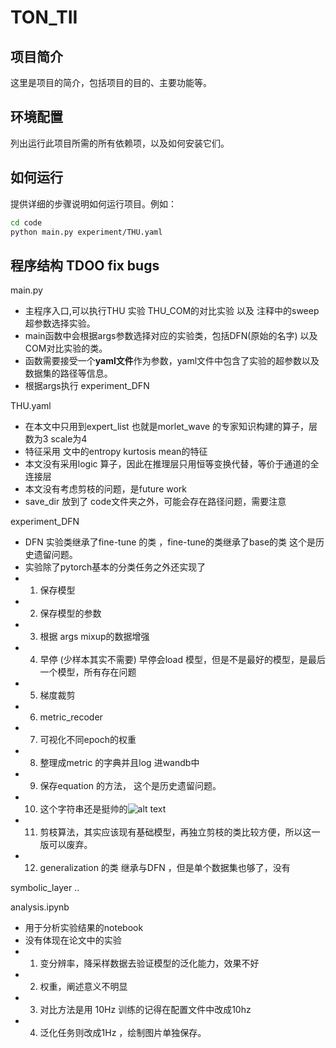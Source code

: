 # TON_TII 


## 项目简介

这里是项目的简介，包括项目的目的、主要功能等。

## 环境配置

列出运行此项目所需的所有依赖项，以及如何安装它们。

## 如何运行

提供详细的步骤说明如何运行项目。例如：

```bash
cd code
python main.py experiment/THU.yaml
```

## 程序结构 TDOO fix bugs




main.py
- 主程序入口,可以执行THU 实验 THU_COM的对比实验 以及 注释中的sweep 超参数选择实验。
- main函数中会根据args参数选择对应的实验类，包括DFN(原始的名字) 以及COM对比实验的类。
- 函数需要接受一个**yaml文件**作为参数，yaml文件中包含了实验的超参数以及数据集的路径等信息。
- 根据args执行 experiment_DFN

THU.yaml
- 在本文中只用到expert_list 也就是morlet_wave 的专家知识构建的算子，层数为3 scale为4
- 特征采用 文中的entropy kurtosis mean的特征
- 本文没有采用logic 算子，因此在推理层只用恒等变换代替，等价于通道的全连接层
- 本文没有考虑剪枝的问题，是future work
- save_dir 放到了 code文件夹之外，可能会存在路径问题，需要注意


experiment_DFN
- DFN 实验类继承了fine-tune 的类 ，fine-tune的类继承了base的类 这个是历史遗留问题。
- 实验除了pytorch基本的分类任务之外还实现了
- 1. 保存模型
- 2. 保存模型的参数
- 3. 根据 args mixup的数据增强
- 4. 早停 (少样本其实不需要) 早停会load 模型，但是不是最好的模型，是最后一个模型，所有存在问题
- 5. 梯度裁剪
- 6. metric_recoder
- 7. 可视化不同epoch的权重
- 8. 整理成metric 的字典并且log 进wandb中
- 9. 保存equation 的方法， 这个是历史遗留问题。
- 10. 这个字符串还是挺帅的![alt text](image-1.png)
- 11. 剪枝算法，其实应该现有基础模型，再独立剪枝的类比较方便，所以这一版可以废弃。
- 12. generalization 的类 继承与DFN ，但是单个数据集也够了，没有

symbolic_layer
..

analysis.ipynb
- 用于分析实验结果的notebook
- 没有体现在论文中的实验
- 1. 变分辨率，降采样数据去验证模型的泛化能力，效果不好
- 2. 权重，阐述意义不明显
- 3. 对比方法是用 10Hz 训练的记得在配置文件中改成10hz
- 4. 泛化任务则改成1Hz ，绘制图片单独保存。


